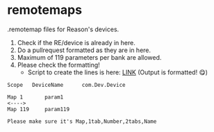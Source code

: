 # remotemaps
 .remotemap files for Reason's devices.

1. Check if the RE/device is already in here.
2. Do a pullrequest formatted as they are in here.
3. Maximum of 119 parameters per bank are allowed.
4. Please check the formatting!
   - Script to create the lines is here: [LINK](https://mjxl.net/txt2remote) (Output is formatted! 😋)

```
Scope	DeviceName		com.Dev.Device

Map	1		param1
<---->
Map	119		param119

Please make sure it's Map,1tab,Number,2tabs,Name
```
